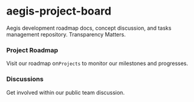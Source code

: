 # aegis-project-board
Aegis development roadmap docs, concept discussion, and tasks management repository. Transparency Matters.

### Project Roadmap
Visit our roadmap on`Projects` to monitor our milestones and progresses.

### Discussions
Get involved within our public team discussion.
